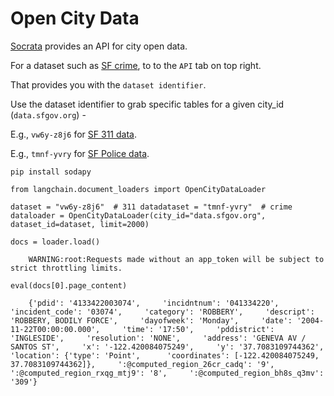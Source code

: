 Open City Data
==============

[Socrata](https://dev.socrata.com/foundry/data.sfgov.org/vw6y-z8j6) provides an API for city open data.

For a dataset such as [SF crime](https://data.sfgov.org/Public-Safety/Police-Department-Incident-Reports-Historical-2003/tmnf-yvry), to to the `API` tab on top right.

That provides you with the `dataset identifier`.

Use the dataset identifier to grab specific tables for a given city\_id (`data.sfgov.org`) -

E.g., `vw6y-z8j6` for [SF 311 data](https://dev.socrata.com/foundry/data.sfgov.org/vw6y-z8j6).

E.g., `tmnf-yvry` for [SF Police data](https://dev.socrata.com/foundry/data.sfgov.org/tmnf-yvry).

    pip install sodapy

    from langchain.document_loaders import OpenCityDataLoader

    dataset = "vw6y-z8j6"  # 311 datadataset = "tmnf-yvry"  # crime dataloader = OpenCityDataLoader(city_id="data.sfgov.org", dataset_id=dataset, limit=2000)

    docs = loader.load()

        WARNING:root:Requests made without an app_token will be subject to strict throttling limits.

    eval(docs[0].page_content)

        {'pdid': '4133422003074',     'incidntnum': '041334220',     'incident_code': '03074',     'category': 'ROBBERY',     'descript': 'ROBBERY, BODILY FORCE',     'dayofweek': 'Monday',     'date': '2004-11-22T00:00:00.000',     'time': '17:50',     'pddistrict': 'INGLESIDE',     'resolution': 'NONE',     'address': 'GENEVA AV / SANTOS ST',     'x': '-122.420084075249',     'y': '37.7083109744362',     'location': {'type': 'Point',      'coordinates': [-122.420084075249, 37.7083109744362]},     ':@computed_region_26cr_cadq': '9',     ':@computed_region_rxqg_mtj9': '8',     ':@computed_region_bh8s_q3mv': '309'}